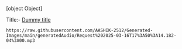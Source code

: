 [object Object]


Title:- [Dummy title](https://raw.githubusercontent.com/AASHIK-2512/Generated-Images/main/generatedAudio/Request%202025-03-16T17%3A50%3A14.182-04%3A00.mp3)
``` 
https://raw.githubusercontent.com/AASHIK-2512/Generated-Images/main/generatedAudio/Request%202025-03-16T17%3A50%3A14.182-04%3A00.mp3
